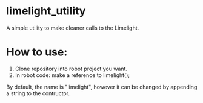 # limelight_utility
A simple utility to make cleaner calls to the Limelight.

# How to use:
1. Clone repository into robot project you want.
2. In robot code: make a reference to limelight(); 

By default, the name is "limelight", however it can be changed by appending a string to the contructor.